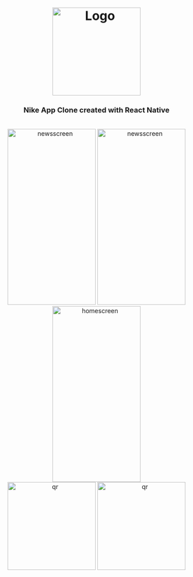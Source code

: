 <h1 align="center">
  <img width="200px" src="https://i.pinimg.com/736x/1b/e7/4b/1be74b1feb2335ef6bdbc88ac29aba8a.jpg" alt="Logo" />
  <br />
</h1>

<h3 align="center">
   Nike App Clone created with React Native</a>
</h3>


<div style="display: inline_block" align="center"><br>
  <img width="200px" height="400px" style="object-fit: contain" src="https://user-images.githubusercontent.com/75967993/218299818-0c4131e1-b678-4e7d-ae24-8e4d2324573a.png" alt="newsscreen"/>
  <img width="200px" height="400px" style="object-fit: contain" src="https://user-images.githubusercontent.com/75967993/218299816-aa9c2c42-f4ea-4035-a7a9-fd8883b6d6c5.png" alt="newsscreen"/>
  <img width="200px" height="400px"" style="object-fit: contain" src="https://user-images.githubusercontent.com/75967993/218299810-23656fca-1590-4ca6-9615-c12e1fa21789.png" alt="homescreen" />
</div>

<div align="center">
  <a href="#"><img src="https://qr.expo.dev/expo-go?owner=flexnerr&slug=NikeAppClone&releaseChannel=default&host=exp.host" alt="qr" width="200" height="200" /></a>
  <a href="#"><img src="https://user-images.githubusercontent.com/99184393/182557606-b36f2540-1260-42bf-b547-ed5832e3615e.png" alt="qr" width="200" height="200" /></a>
</div>
